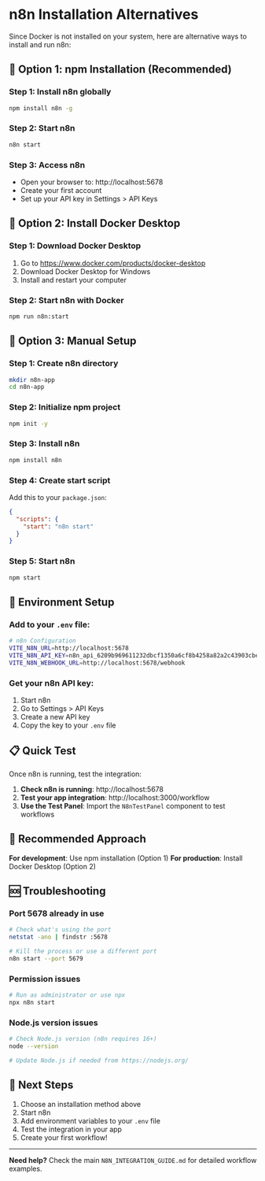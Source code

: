 # n8n Installation Alternatives

Since Docker is not installed on your system, here are alternative ways to install and run n8n:

## 🚀 Option 1: npm Installation (Recommended)

### Step 1: Install n8n globally
```bash
npm install n8n -g
```

### Step 2: Start n8n
```bash
n8n start
```

### Step 3: Access n8n
- Open your browser to: http://localhost:5678
- Create your first account
- Set up your API key in Settings > API Keys

## 🚀 Option 2: Install Docker Desktop

### Step 1: Download Docker Desktop
1. Go to https://www.docker.com/products/docker-desktop
2. Download Docker Desktop for Windows
3. Install and restart your computer

### Step 2: Start n8n with Docker
```bash
npm run n8n:start
```

## 🚀 Option 3: Manual Setup

### Step 1: Create n8n directory
```bash
mkdir n8n-app
cd n8n-app
```

### Step 2: Initialize npm project
```bash
npm init -y
```

### Step 3: Install n8n
```bash
npm install n8n
```

### Step 4: Create start script
Add this to your `package.json`:
```json
{
  "scripts": {
    "start": "n8n start"
  }
}
```

### Step 5: Start n8n
```bash
npm start
```

## 🔧 Environment Setup

### Add to your `.env` file:
```bash
# n8n Configuration
VITE_N8N_URL=http://localhost:5678
VITE_N8N_API_KEY=n8n_api_6209b969611232dbcf1350a6cf8b4258a82a2c43903cbe44c694c06a35032ecb16603d8c6e75f1e1
VITE_N8N_WEBHOOK_URL=http://localhost:5678/webhook
```

### Get your n8n API key:
1. Start n8n
2. Go to Settings > API Keys
3. Create a new API key
4. Copy the key to your `.env` file

## 📋 Quick Test

Once n8n is running, test the integration:

1. **Check n8n is running**: http://localhost:5678
2. **Test your app integration**: http://localhost:3000/workflow
3. **Use the Test Panel**: Import the `N8nTestPanel` component to test workflows

## 🎯 Recommended Approach

**For development**: Use npm installation (Option 1)
**For production**: Install Docker Desktop (Option 2)

## 🆘 Troubleshooting

### Port 5678 already in use
```bash
# Check what's using the port
netstat -ano | findstr :5678

# Kill the process or use a different port
n8n start --port 5679
```

### Permission issues
```bash
# Run as administrator or use npx
npx n8n start
```

### Node.js version issues
```bash
# Check Node.js version (n8n requires 16+)
node --version

# Update Node.js if needed from https://nodejs.org/
```

## 🎉 Next Steps

1. Choose an installation method above
2. Start n8n
3. Add environment variables to your `.env` file
4. Test the integration in your app
5. Create your first workflow!

---

**Need help?** Check the main `N8N_INTEGRATION_GUIDE.md` for detailed workflow examples. 